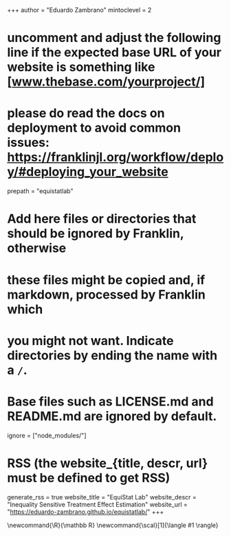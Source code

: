 +++
author = "Eduardo Zambrano"
mintoclevel = 2

# uncomment and adjust the following line if the expected base URL of your website is something like [www.thebase.com/yourproject/]
# please do read the docs on deployment to avoid common issues: https://franklinjl.org/workflow/deploy/#deploying_your_website
prepath = "equistatlab"

# Add here files or directories that should be ignored by Franklin, otherwise
# these files might be copied and, if markdown, processed by Franklin which
# you might not want. Indicate directories by ending the name with a `/`.
# Base files such as LICENSE.md and README.md are ignored by default.
ignore = ["node_modules/"]

# RSS (the website_{title, descr, url} must be defined to get RSS)
generate_rss = true
website_title = "EquiStat Lab"
website_descr = "Inequality Sensitive Treatment Effect Estimation"
website_url   = "https://eduardo-zambrano.github.io/equistatlab/"
+++

<!--
Add here latex commands to use throughout your pages.
-->
\newcommand{\R}{\mathbb R}
\newcommand{\scal}[1]{\langle #1 \rangle}
